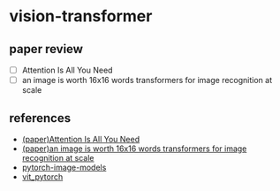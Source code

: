 # vision-transformer

## paper review
  - [ ] Attention Is All You Need
  - [ ] an image is worth 16x16 words transformers for image recognition at scale

## references
  - [(paper)Attention Is All You Need](https://arxiv.org/pdf/1706.03762.pdf)
  - [(paper)an image is worth 16x16 words transformers for image recognition at scale](https://arxiv.org/pdf/2010.11929.pdf)
  - [pytorch-image-models](https://github.com/rwightman/pytorch-image-models/blob/master/timm/models/vision_transformer.py)
  - [vit_pytorch](https://github.com/lucidrains/vit-pytorch/blob/main/vit_pytorch/vit.py)
